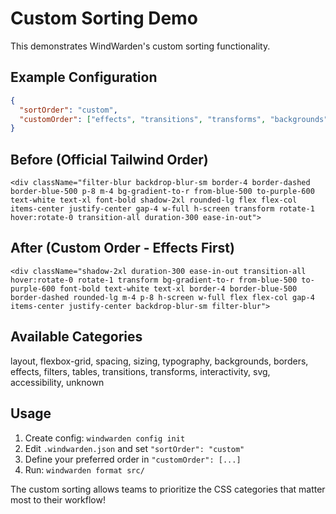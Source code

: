 # Custom Sorting Demo

This demonstrates WindWarden's custom sorting functionality.

## Example Configuration

```json
{
  "sortOrder": "custom",
  "customOrder": ["effects", "transitions", "transforms", "backgrounds", "typography", "borders", "spacing", "sizing", "flexbox-grid", "layout"]
}
```

## Before (Official Tailwind Order)
```tsx
<div className="filter-blur backdrop-blur-sm border-4 border-dashed border-blue-500 p-8 m-4 bg-gradient-to-r from-blue-500 to-purple-600 text-white text-xl font-bold shadow-2xl rounded-lg flex flex-col items-center justify-center gap-4 w-full h-screen transform rotate-1 hover:rotate-0 transition-all duration-300 ease-in-out">
```

## After (Custom Order - Effects First)
```tsx  
<div className="shadow-2xl duration-300 ease-in-out transition-all hover:rotate-0 rotate-1 transform bg-gradient-to-r from-blue-500 to-purple-600 font-bold text-white text-xl border-4 border-blue-500 border-dashed rounded-lg m-4 p-8 h-screen w-full flex flex-col gap-4 items-center justify-center backdrop-blur-sm filter-blur">
```

## Available Categories

layout, flexbox-grid, spacing, sizing, typography, backgrounds, borders, effects, filters, tables, transitions, transforms, interactivity, svg, accessibility, unknown

## Usage

1. Create config: `windwarden config init`
2. Edit `.windwarden.json` and set `"sortOrder": "custom"`
3. Define your preferred order in `"customOrder": [...]`
4. Run: `windwarden format src/`

The custom sorting allows teams to prioritize the CSS categories that matter most to their workflow!